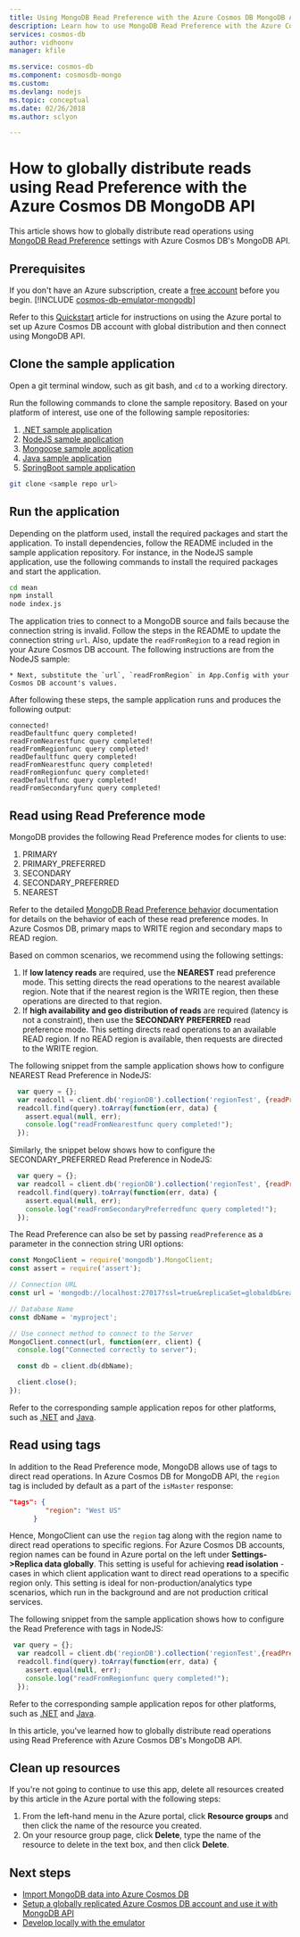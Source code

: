 ```yaml
---
title: Using MongoDB Read Preference with the Azure Cosmos DB MongoDB API  | Microsoft Docs
description: Learn how to use MongoDB Read Preference with the Azure Cosmos DB MongoDB API
services: cosmos-db
author: vidhoonv
manager: kfile

ms.service: cosmos-db
ms.component: cosmosdb-mongo
ms.custom:
ms.devlang: nodejs
ms.topic: conceptual
ms.date: 02/26/2018
ms.author: sclyon

---
```

# How to globally distribute reads using Read Preference with the Azure Cosmos DB MongoDB API 

This article shows how to globally distribute read operations using [MongoDB Read Preference](https://docs.mongodb.com/manual/core/read-preference/) settings with Azure Cosmos DB's MongoDB API. 

## Prerequisites 
If you don't have an Azure subscription, create a [free account](https://azure.microsoft.com/free/?WT.mc_id=A261C142F) before you begin. 
[!INCLUDE [cosmos-db-emulator-mongodb](../../includes/cosmos-db-emulator-mongodb.md)]

Refer to this [Quickstart](tutorial-global-distribution-mongodb.md) article for instructions on using the Azure portal to set up Azure Cosmos DB account with global distribution and then connect using MongoDB API.

## Clone the sample application

Open a git terminal window, such as git bash, and `cd` to a working directory.  

Run the following commands to clone the sample repository. Based on your platform of interest, use one of the following sample repositories:

1. [.NET sample application](https://github.com/Azure-Samples/azure-cosmos-db-mongodb-dotnet-geo-readpreference)
2. [NodeJS sample application]( https://github.com/Azure-Samples/azure-cosmos-db-mongodb-node-geo-readpreference)
3. [Mongoose sample application](https://github.com/Azure-Samples/azure-cosmos-db-mongodb-mongoose-geo-readpreference)
4. [Java sample application](https://github.com/Azure-Samples/azure-cosmos-db-mongodb-java-geo-readpreference)
5. [SpringBoot sample application](https://github.com/Azure-Samples/azure-cosmos-db-mongodb-spring)


```bash
git clone <sample repo url>
```

## Run the application

Depending on the platform used, install the required packages and start the application. To install dependencies, follow the README included in the sample application repository. For instance, in the NodeJS sample application, use the following commands to install the required packages and start the application.

```bash
cd mean
npm install
node index.js
```
The application tries to connect to a MongoDB source and fails because the connection string is invalid. Follow the steps in the README to update the connection string `url`. Also, update the `readFromRegion` to a read region in your Azure Cosmos DB account. The following instructions are from the NodeJS sample:

```
* Next, substitute the `url`, `readFromRegion` in App.Config with your Cosmos DB account's values. 
```

After following these steps, the sample application runs and produces the following output:

```
connected!
readDefaultfunc query completed!
readFromNearestfunc query completed!
readFromRegionfunc query completed!
readDefaultfunc query completed!
readFromNearestfunc query completed!
readFromRegionfunc query completed!
readDefaultfunc query completed!
readFromSecondaryfunc query completed!
```

## Read using Read Preference mode

MongoDB provides the following Read Preference modes for clients to use:

1. PRIMARY
2. PRIMARY_PREFERRED
3. SECONDARY
4. SECONDARY_PREFERRED
5. NEAREST

Refer to the detailed [MongoDB Read Preference behavior](https://docs.mongodb.com/manual/core/read-preference-mechanics/#replica-set-read-preference-behavior) documentation for details on the behavior of each of these read preference modes. In Azure Cosmos DB, primary maps to WRITE region and secondary maps to READ region.

Based on common scenarios, we recommend using the following settings:

1. If **low latency reads** are required, use the **NEAREST** read preference mode. This setting directs the read operations to the nearest available region. Note that if the nearest region is the WRITE region, then these operations are directed to that region.
2. If **high availability and geo distribution of reads** are required (latency is not a constraint), then use the **SECONDARY PREFERRED** read preference mode. This setting directs read operations to an available READ region. If no READ region is available, then requests are directed to the WRITE region.

The following snippet from the sample application shows how to configure NEAREST Read Preference in NodeJS:

```javascript
  var query = {};
  var readcoll = client.db('regionDB').collection('regionTest', {readPreference: ReadPreference.NEAREST});
  readcoll.find(query).toArray(function(err, data) {
    assert.equal(null, err);
    console.log("readFromNearestfunc query completed!");
  });
```

Similarly, the snippet below shows how to configure the SECONDARY_PREFERRED Read Preference in NodeJS:

```javascript
  var query = {};
  var readcoll = client.db('regionDB').collection('regionTest', {readPreference: ReadPreference.SECONDARY_PREFERRED});
  readcoll.find(query).toArray(function(err, data) {
    assert.equal(null, err);
    console.log("readFromSecondaryPreferredfunc query completed!");
  });
```

The Read Preference can also be set by passing `readPreference` as a parameter in the connection string URI options:

```javascript
const MongoClient = require('mongodb').MongoClient;
const assert = require('assert');

// Connection URL
const url = 'mongodb://localhost:27017?ssl=true&replicaSet=globaldb&readPreference=nearest';

// Database Name
const dbName = 'myproject';

// Use connect method to connect to the Server
MongoClient.connect(url, function(err, client) {
  console.log("Connected correctly to server");

  const db = client.db(dbName);

  client.close();
});
```

Refer to the corresponding sample application repos for other platforms, such as [.NET](https://github.com/Azure-Samples/azure-cosmos-db-mongodb-dotnet-geo-readpreference) and [Java](https://github.com/Azure-Samples/azure-cosmos-db-mongodb-java-geo-readpreference).

## Read using tags

In addition to the Read Preference mode, MongoDB allows use of tags to direct read operations. In Azure Cosmos DB for MongoDB API, the `region` tag is included by default as a part of the `isMaster` response:

```json
"tags": {
         "region": "West US"
      }
```

Hence, MongoClient can use the `region` tag along with the region name to direct read operations to specific regions. For Azure Cosmos DB accounts, region names can be found in Azure portal on the left under **Settings->Replica data globally**. This setting is useful for achieving **read isolation** - cases in which client application want to direct read operations to a specific region only. This setting is ideal for non-production/analytics type scenarios, which run in the background and are not production critical services.

The following snippet from the sample application shows how to configure the Read Preference with tags in NodeJS:

```javascript
 var query = {};
  var readcoll = client.db('regionDB').collection('regionTest',{readPreference: new ReadPreference(ReadPreference.SECONDARY_PREFERRED, {"region": "West US"})});
  readcoll.find(query).toArray(function(err, data) {
    assert.equal(null, err);
    console.log("readFromRegionfunc query completed!");
  });
```

Refer to the corresponding sample application repos for other platforms, such as [.NET](https://github.com/Azure-Samples/azure-cosmos-db-mongodb-dotnet-geo-readpreference) and [Java](https://github.com/Azure-Samples/azure-cosmos-db-mongodb-java-geo-readpreference).

In this article, you've learned how to globally distribute read operations using Read Preference with Azure Cosmos DB's MongoDB API.

## Clean up resources

If you're not going to continue to use this app, delete all resources created by this article in the Azure portal with the following steps:

1. From the left-hand menu in the Azure portal, click **Resource groups** and then click the name of the resource you created. 
2. On your resource group page, click **Delete**, type the name of the resource to delete in the text box, and then click **Delete**.

## Next steps

* [Import MongoDB data into Azure Cosmos DB](mongodb-migrate.md)
* [Setup a globally replicated Azure Cosmos DB account and use it with MongoDB API](tutorial-global-distribution-mongodb.md)
* [Develop locally with the emulator](local-emulator.md)
